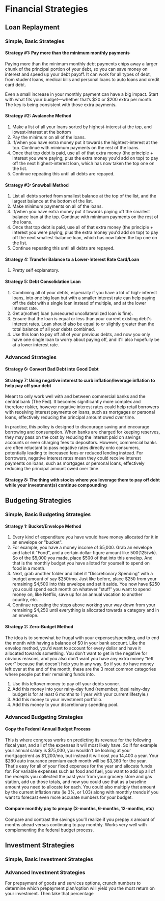 # Financial Strategies

## Loan Replayment

### Simple, Basic Strategies

#### Strategy #1: Pay more than the minimum monthly payments

Paying more than the minimum monthly debt payments chips away a larger chunk of the principal portion of your debt, so you can save money on interest and speed up your debt payoff. It can work for all types of debt, from student loans, medical bills and personal loans to auto loans and credit card debt.

Even a small increase in your monthly payment can have a big impact. Start with what fits your budget—whether that’s $20 or $200 extra per month. The key is being consistent with those extra payments.

#### Strategy #2: Avalanche Method

1. Make a list of all your loans sorted by highest-interest at the top, and lowest-interest at the bottom
2. Pay the minimum on all of the loans.
3. If/when you have extra money put it towards the hightest-interest at the top. Continue with minimum payments on the rest of the loans.
4. Once that top debt is paid, use all of that extra money (the principle + interest you were paying, plus the extra money you'd add on top) to pay off the next highest-interest loan, which has now taken the top one on the list.
5. Continue repeating this until all debts are repayed.

#### Strategy #3: Snowball Method

1. List all debts sorted from smallest balance at the top of the list, and the largest balance at the bottom of the list.
2. Make minimum payments on all of the loans.
3. If/when you have extra money put it towards paying off the smallest balance loan at the top. Continue with minimum payments on the rest of the loans.
4. Once that top debt is paid, use all of that extra money (the principle + interest you were paying, plus the extra money you'd add on top) to pay off the next smallest-balance loan, which has now taken the top one on the list.
5. Continue repeating this until all debts are repayed.

#### Strategy 4: Transfer Balance to a Lower-Interest Rate Card/Loan

1. Pretty self explanatory.

#### Strategy 5: Debt Consolidation Loan

1. Combining all of your debts, especially if you have a lot of high-interest loans, into one big loan but with a smaller interest rate can help paying off the debt with a single loan instead of multiple, and at the lower interest rate.
2. Get a(nother) loan (unsecured uncollateralized loan is fine).
3. Ensure that the loan is equal or less than your current existing debt's interest rates. Loan should also be equal to or slightly greater than the total balance of all your debts combined.
4. Use this loan to pay off all of your previous debts, and now you only have one single loan to worry about paying off, and it'll also hopefully be at a lower interest rate.

### Advanced Strategies

#### Strategy 6: Convert Bad Debt into Good Debt

#### Strategy 7: Using negative interest to curb inflation/leverage inflation to help pay off your debt

Meant to only work well with and between commercial banks and the central bank (The Fed). It becomes significantly more complex and therefore riskier, however negative interest rates could help retail borrowers with receiving interest payments on loans, such as mortgages or personal loans, effectively reducing the principal amount owed over time.

In practice, this policy is designed to discourage saving and encourage borrowing and consumption. When banks are charged for keeping reserves, they may pass on the cost by reducing the interest paid on savings accounts or even charging fees to depositors. However, commercial banks are often reluctant to pass negative rates directly onto consumers, potentially leading to increased fees or reduced lending instead. For borrowers, negative interest rates mean they could receive interest payments on loans, such as mortgages or personal loans, effectively reducing the principal amount owed over time.

#### Strategy 8: The thing with stocks where you leverage them to pay off debt while your investment(s) continue compounding

## Budgeting Strategies

### Simple, Basic Budgeting Strategies

#### Strategy 1: Bucket/Envelope Method

1. Every kind of expenditure you have would have money allocated for it in an envelope or "bucket".
2. For example, you have a money income of $5,000. Grab an envelope and label it "Food", and a certain dollar-figure amount like $500 ($125/wk). So of the $5,000 you made, place $500 of that into this envelop. And that is the monthly budget you have alloted for yourself to spend on food in a month.
3. Next, grab another folder and label it "Discretionary Spending" with a budget amount of say $250/mo. Just like before, place $250 from your remaining $4,500 into this envelope and set it aside. You now have $250 you could spend each month on whatever "stuff" you want to spend money on, like Netflix, save up for an annual vacation to another country, etc.
4. Continue repeating the steps above working your way down from your remaining $4,250 until everything is allocated towards a category and in an envelope.

#### Strategy 2: Zero-Budget Method

The idea is to somewhat be frugal with your expenses/spending, and to end the month with having a balance of $0 in your bank account. Like the envelop method, you'd want to account for every dollar and have it allocated towards something. You don't want to get in the negative for obvious reasons, and you also don't want you have any extra money "left over" because that doesn't help you in any way. So if you do have money left over at the end of the month, these are the 3 most common categories where people put their remaining funds into.

 1. Use this leftover money to pay off your debts sooner.
 2. Add this money into your rainy-day fund (remember, ideal rainy-day budget is for at least 6 months to 1 year with your current lifestyle.)
 3. Add this money to your investment portfolio.
 4. Add this money to your discretionary spending pool.

### Advanced Budgeting Strategies

#### Copy the Federal Annual Budget Process

This is where congress works on predicting its revenue for the following fiscal year, and all of the expenses it will most likely have. So if for example your annual salary is $75,000, you wouldn't be looking at your mortgage/rent as $1,200/mo, but instead it will cost you 14,400 a year. Your $280 auto insurance premium each month will be $3,360 for the year. That's easy for all of your fixed expenses for the year and allocate funds for. For variable expenses such as food and fuel, you want to add up all of the receipts you collected the past year from your grocery store and gas station, add up those totals, and now you could use that as a baseline amount you need to allocate for each. You could also multiply that amount by the current inflation rate (ie 3%, or 1.03) along with monthly trends if you want to forecast even more accurate numbers for your budget.

#### Compare monthly pay to prepay (3-months, 6-months, 12-months, etc)

Compare and contrast the savings you'll realize if you prepay _x_ amount of months ahead versus continuing to pay monthly. Works very well with complementing the federal budget process.

## Investment Strategies

### Simple, Basic Investment Strategies

### Advanced Investment Strategies

For prepayment of goods and services options, crunch numbers to determine which prepayment plan/option will yield you the most return on your investment. Then take that percentage
